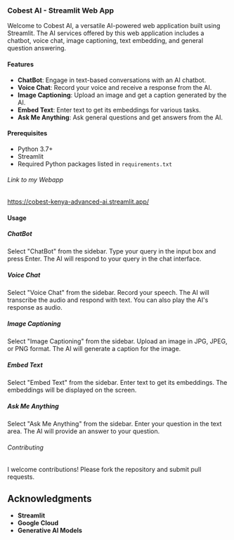 ### Cobest AI - Streamlit Web App

Welcome to Cobest AI, a versatile AI-powered web application built using Streamlit. The AI services offered by this web application includes a chatbot, voice chat, image captioning, text embedding, and general question answering.

#### Features

- **ChatBot**: Engage in text-based conversations with an AI chatbot.
- **Voice Chat**: Record your voice and receive a response from the AI.
- **Image Captioning**: Upload an image and get a caption generated by the AI.
- **Embed Text**: Enter text to get its embeddings for various tasks.
- **Ask Me Anything**: Ask general questions and get answers from the AI.

#### Prerequisites

- Python 3.7+
- Streamlit
- Required Python packages listed in `requirements.txt`

###### Link to my Webapp
https://cobest-kenya-advanced-ai.streamlit.app/

#### Usage
##### ChatBot
Select "ChatBot" from the sidebar.
Type your query in the input box and press Enter.
The AI will respond to your query in the chat interface.

##### Voice Chat
Select "Voice Chat" from the sidebar.
Record your speech.
The AI will transcribe the audio and respond with text.
You can also play the AI's response as audio.

##### Image Captioning
Select "Image Captioning" from the sidebar.
Upload an image in JPG, JPEG, or PNG format.
The AI will generate a caption for the image.

##### Embed Text
Select "Embed Text" from the sidebar.
Enter text to get its embeddings.
The embeddings will be displayed on the screen.

##### Ask Me Anything
Select "Ask Me Anything" from the sidebar.
Enter your question in the text area.
The AI will provide an answer to your question.

###### Contributing
I welcome contributions! Please fork the repository and submit pull requests.

## Acknowledgments
- **Streamlit**
- **Google Cloud**
- **Generative AI Models**
